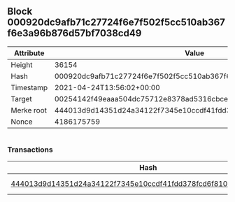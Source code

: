 ## Block 000920dc9afb71c27724f6e7f502f5cc510ab367f6e3a96b876d57bf7038cd49

Attribute | Value
--- | ---
Height | 36154
Hash | 000920dc9afb71c27724f6e7f502f5cc510ab367f6e3a96b876d57bf7038cd49
Timestamp | 2021-04-24T13:56:02+00:00
Target | 00254142f49eaaa504dc75712e8378ad5316cbcead634704b3734b6271167cc4
Merke root | 444013d9d14351d24a34122f7345e10ccdf41fdd378fcd6f8109018c49c69141
Nonce | 4186175759

```

```

### Transactions

Hash | Amount
--- | ---
[444013d9d14351d24a34122f7345e10ccdf41fdd378fcd6f8109018c49c69141](444013d9d14351d24a34122f7345e10ccdf41fdd378fcd6f8109018c49c69141.md) | 10.00000000 SKEPTI 
